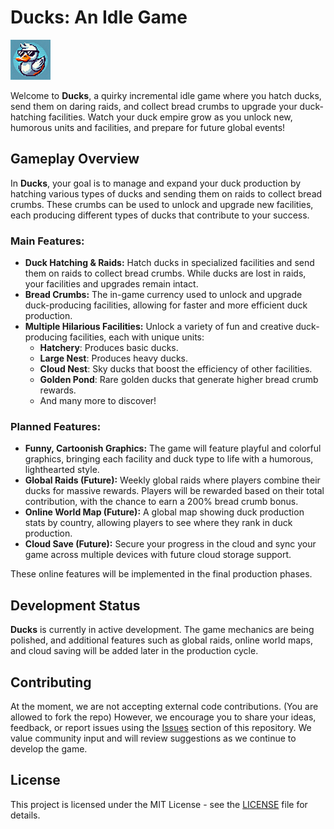 # **Ducks: An Idle Game**  
![Logo Placeholder](https://github.com/CptGummiball/Ducks/blob/main/logo.png)

Welcome to **Ducks**, a quirky incremental idle game where you hatch ducks, send them on daring raids, and collect bread crumbs to upgrade your duck-hatching facilities. Watch your duck empire grow as you unlock new, humorous units and facilities, and prepare for future global events!

## **Gameplay Overview**

In **Ducks**, your goal is to manage and expand your duck production by hatching various types of ducks and sending them on raids to collect bread crumbs. These crumbs can be used to unlock and upgrade new facilities, each producing different types of ducks that contribute to your success.

### **Main Features:**
- **Duck Hatching & Raids:** Hatch ducks in specialized facilities and send them on raids to collect bread crumbs. While ducks are lost in raids, your facilities and upgrades remain intact.
- **Bread Crumbs:** The in-game currency used to unlock and upgrade duck-producing facilities, allowing for faster and more efficient duck production.
- **Multiple Hilarious Facilities:** Unlock a variety of fun and creative duck-producing facilities, each with unique units:
  - **Hatchery**: Produces basic ducks.
  - **Large Nest**: Produces heavy ducks.
  - **Cloud Nest**: Sky ducks that boost the efficiency of other facilities.
  - **Golden Pond**: Rare golden ducks that generate higher bread crumb rewards.
  - And many more to discover!
  
### **Planned Features:**
- **Funny, Cartoonish Graphics:** The game will feature playful and colorful graphics, bringing each facility and duck type to life with a humorous, lighthearted style.
- **Global Raids (Future):** Weekly global raids where players combine their ducks for massive rewards. Players will be rewarded based on their total contribution, with the chance to earn a 200% bread crumb bonus.
- **Online World Map (Future):** A global map showing duck production stats by country, allowing players to see where they rank in duck production.
- **Cloud Save (Future):** Secure your progress in the cloud and sync your game across multiple devices with future cloud storage support.

These online features will be implemented in the final production phases.

## **Development Status**

**Ducks** is currently in active development. The game mechanics are being polished, and additional features such as global raids, online world maps, and cloud saving will be added later in the production cycle.

## **Contributing**

At the moment, we are not accepting external code contributions. (You are allowed to fork the repo) However, we encourage you to share your ideas, feedback, or report issues using the [Issues](https://github.com/CptGummiball/Ducks/issues) section of this repository. We value community input and will review suggestions as we continue to develop the game.

## **License**

This project is licensed under the MIT License - see the [LICENSE](LICENSE) file for details.
